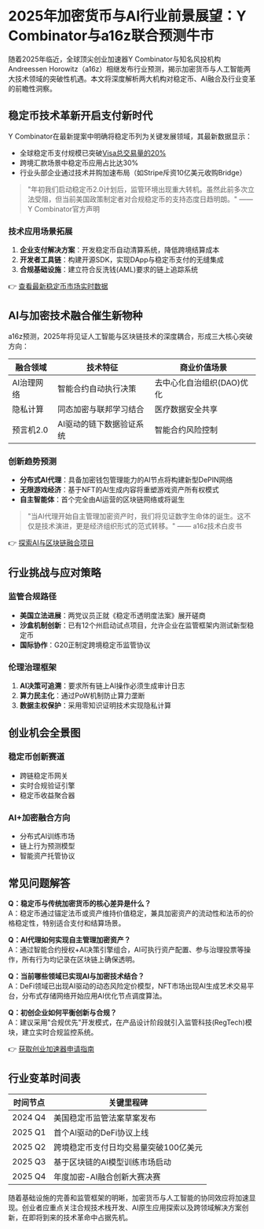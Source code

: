 # 2025年加密货币与AI行业前景展望：Y Combinator与a16z联合预测牛市

随着2025年临近，全球顶尖创业加速器Y Combinator与知名风投机构Andreessen Horowitz（a16z）相继发布行业预测，揭示加密货币与人工智能两大技术领域的突破性机遇。本文将深度解析两大机构对稳定币、AI融合及行业变革的前瞻性洞察。

## 稳定币技术革新开启支付新时代

Y Combinator在最新提案中明确将稳定币列为关键发展领域，其最新数据显示：
- 全球稳定币支付规模已突破[Visa总交易量的20%](https://bit.ly/okx_welcome)
- 跨境汇款场景中稳定币应用占比达30%
- 行业头部企业通过技术并购加速布局（如Stripe斥资10亿美元收购Bridge）

> "年初我们启动稳定币2.0计划后，监管环境出现重大转机。虽然此前多次立法受阻，但当前美国政策制定者对合规稳定币的支持态度日趋明朗。" —— Y Combinator官方声明

### 技术应用场景拓展
1. **企业支付解决方案**：开发稳定币自动清算系统，降低跨境结算成本
2. **开发者工具链**：构建开源SDK，实现DApp与稳定币支付的无缝集成
3. **合规基础设施**：建立符合反洗钱(AML)要求的链上追踪系统

👉 [查看最新稳定币市场实时数据](https://bit.ly/okx_welcome)

## AI与加密技术融合催生新物种

a16z预测，2025年将见证人工智能与区块链技术的深度耦合，形成三大核心突破方向：

| 融合领域        | 技术特征                          | 商业价值场景                |
|-----------------|-----------------------------------|---------------------------|
| AI治理网络      | 智能合约自动执行决策              | 去中心化自治组织(DAO)优化  |
| 隐私计算        | 同态加密与联邦学习结合            | 医疗数据安全共享          |
| 预言机2.0       | AI驱动的链下数据验证系统          | 智能合约风险控制          |

### 创新趋势预测
- **分布式AI代理**：具备加密钱包管理能力的AI节点将构建新型DePIN网络
- **无限游戏经济**：基于NFT的AI生成内容将重塑游戏资产所有权模式
- **自主智能体**：首个完全由AI运营的区块链网络或将诞生

> "当AI代理开始自主管理加密资产时，我们将见证数字生命体的诞生。这不仅是技术演进，更是经济组织形式的范式转移。" —— a16z技术白皮书

👉 [探索AI与区块链融合项目](https://bit.ly/okx_welcome)

## 行业挑战与应对策略

### 监管合规路径
- **美国立法进展**：两党议员正就《稳定币透明度法案》展开磋商
- **沙盒机制创新**：已有12个州启动试点项目，允许企业在监管框架内测试新型稳定币
- **国际协作**：G20正制定跨境稳定币监管协议

### 伦理治理框架
1. **AI决策可追溯**：要求所有链上AI操作必须生成审计日志
2. **算力民主化**：通过PoW机制防止算力垄断
3. **数据主权保护**：采用零知识证明技术实现隐私计算

## 创业机会全景图

### 稳定币创新赛道
- 跨链稳定币网关
- 实时合规验证引擎
- 稳定币收益聚合器

### AI+加密融合方向
- 分布式AI训练市场
- 链上行为预测模型
- 智能资产托管协议

## 常见问题解答

**Q：稳定币与传统加密货币的核心差异是什么？**  
A：稳定币通过锚定法币或资产维持价值稳定，兼具加密资产的流动性和法币的价格稳定性，特别适合支付和结算场景。

**Q：AI代理如何实现自主管理加密资产？**  
A：通过智能合约授权+AI决策引擎组合，AI可执行资产配置、参与治理投票等操作，所有行为均记录在区块链上确保透明。

**Q：当前哪些领域已实现AI与加密技术结合？**  
A：DeFi领域已出现AI驱动的动态风险定价模型，NFT市场出现AI生成艺术交易平台，分布式存储网络开始应用AI优化节点调度算法。

**Q：初创企业如何平衡创新与合规？**  
A：建议采用"合规优先"开发模式，在产品设计阶段就引入监管科技(RegTech)模块，建立实时合规监控系统。

👉 [获取创业加速器申请指南](https://bit.ly/okx_welcome)

## 行业变革时间表

| 时间节点 | 关键里程碑                          |
|----------|-------------------------------------|
| 2024 Q4  | 美国稳定币监管法案草案发布          |
| 2025 Q1  | 首个AI驱动的DeFi协议上线            |
| 2025 Q2  | 跨境稳定币支付日均交易量突破100亿美元 |
| 2025 Q3  | 基于区块链的AI模型训练市场启动      |
| 2025 Q4  | 年度加密-AI融合创新大赛决赛        |

随着基础设施的完善和监管框架的明晰，加密货币与人工智能的协同效应将加速显现。创业者应重点关注合规技术栈开发、AI原生应用探索以及跨领域解决方案创新，在即将到来的技术革命中占据先机。